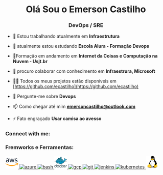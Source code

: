 <h1 align="center">Olá Sou o Emerson Castilho</h1>
<h3 align="center">DevOps / SRE</h3>

- 🔭 Estou trabalhando atualmente em **Infraestrutura**

- 🌱 atualmente estou estudando **Escola Alura - Formação Devops**

- 📝Formação em andamento em **Internet da Coisas e Computação na Nuvem - Usjt.br**

- 🤝 procuro colaborar com conhecimento em **Infraestrura, Microsoft**

- 👨‍💻 Todos os meus projetos estão disponíveis em [https://github.com/ecastilho](https://github.com/ecastilho)

- 💬 Pergunte-me sobre **Devops**

- 📫 Como chegar até mim **emersoncastilho@outlook.com**

- ⚡ Fato engraçado **Usar camisa ao avesso**

<h3 align="left">Connect with me:</h3>
<p align="left">
</p>

<h3 align="left">Fremworks e Ferramentas:</h3>
<p align="left"> <a href="https://aws.amazon.com" target="_blank" rel="noreferrer"> <img src="https://raw.githubusercontent.com/devicons/devicon/master/icons/amazonwebservices/amazonwebservices-original-wordmark.svg" alt="aws" width="40" height="40"/> </a> <a href="https://azure.microsoft.com/en-in/" target="_blank" rel="noreferrer"> <img src="https://www.vectorlogo.zone/logos/microsoft_azure/microsoft_azure-icon.svg" alt="azure" width="40" height="40"/> </a> <a href="https://www.gnu.org/software/bash/" target="_blank" rel="noreferrer"> <img src="https://www.vectorlogo.zone/logos/gnu_bash/gnu_bash-icon.svg" alt="bash" width="40" height="40"/> </a> <a href="https://www.docker.com/" target="_blank" rel="noreferrer"> <img src="https://raw.githubusercontent.com/devicons/devicon/master/icons/docker/docker-original-wordmark.svg" alt="docker" width="40" height="40"/> </a> <a href="https://cloud.google.com" target="_blank" rel="noreferrer"> <img src="https://www.vectorlogo.zone/logos/google_cloud/google_cloud-icon.svg" alt="gcp" width="40" height="40"/> </a> <a href="https://git-scm.com/" target="_blank" rel="noreferrer"> <img src="https://www.vectorlogo.zone/logos/git-scm/git-scm-icon.svg" alt="git" width="40" height="40"/> </a> <a href="https://www.jenkins.io" target="_blank" rel="noreferrer"> <img src="https://www.vectorlogo.zone/logos/jenkins/jenkins-icon.svg" alt="jenkins" width="40" height="40"/> </a> <a href="https://kubernetes.io" target="_blank" rel="noreferrer"> <img src="https://www.vectorlogo.zone/logos/kubernetes/kubernetes-icon.svg" alt="kubernetes" width="40" height="40"/> </a> <a href="https://www.linux.org/" target="_blank" rel="noreferrer"> <img src="https://raw.githubusercontent.com/devicons/devicon/master/icons/linux/linux-original.svg" alt="linux" width="40" height="40"/> </a> </p>
